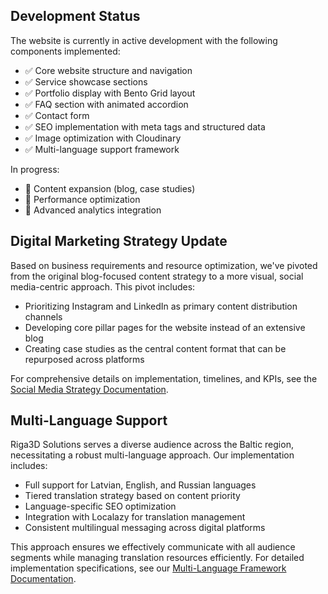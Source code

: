 ## Development Status

The website is currently in active development with the following components implemented:

- ✅ Core website structure and navigation
- ✅ Service showcase sections
- ✅ Portfolio display with Bento Grid layout
- ✅ FAQ section with animated accordion
- ✅ Contact form
- ✅ SEO implementation with meta tags and structured data
- ✅ Image optimization with Cloudinary
- ✅ Multi-language support framework

In progress:
- 🚧 Content expansion (blog, case studies)
- 🚧 Performance optimization
- 🚧 Advanced analytics integration

## Digital Marketing Strategy Update

Based on business requirements and resource optimization, we've pivoted from the original blog-focused content strategy to a more visual, social media-centric approach. This pivot includes:

- Prioritizing Instagram and LinkedIn as primary content distribution channels
- Developing core pillar pages for the website instead of an extensive blog
- Creating case studies as the central content format that can be repurposed across platforms

For comprehensive details on implementation, timelines, and KPIs, see the [Social Media Strategy Documentation](../technical/SOCIAL_MEDIA_STRATEGY.md).

## Multi-Language Support

Riga3D Solutions serves a diverse audience across the Baltic region, necessitating a robust multi-language approach. Our implementation includes:

- Full support for Latvian, English, and Russian languages
- Tiered translation strategy based on content priority
- Language-specific SEO optimization
- Integration with Localazy for translation management
- Consistent multilingual messaging across digital platforms

This approach ensures we effectively communicate with all audience segments while managing translation resources efficiently. For detailed implementation specifications, see our [Multi-Language Framework Documentation](../technical/MULTILINGUAL.md). 